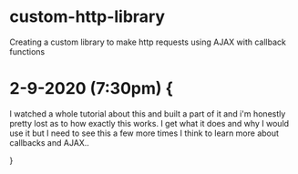 # custom-http-library
Creating a custom library to make http requests using AJAX with callback functions

# 2-9-2020 (7:30pm) {
  I watched a whole tutorial about this and built a part of it and i'm honestly pretty lost as to how exactly this works. I get what it does and why I would use it but I need to see this a few more times I think to learn more about callbacks and AJAX..

  
}